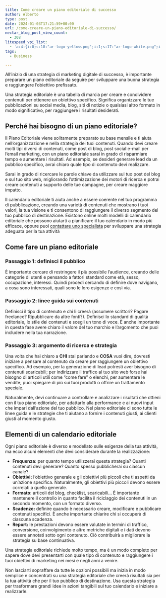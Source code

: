 ```yaml
---
title: Come creare un piano editoriale di successo
author: Alberto
type: post
date: 2024-01-03T17:21:59+00:00
url: /come-creare-un-piano-editoriale-di-successo/
nectar_blog_post_view_count:
  - 308
litespeed_vpi_list:
  - 'a:4:{i:0;s:18:"ar-logo-yellow.png";i:1;s:17:"ar-logo-white.png";i:2;s:18:"memoji-150x150.png";i:3;s:35:"Alberto-Reineri-Yellow-1024x150.png";}'
tags:
  - Business

---
```

All&#8217;inizio di una strategia di marketing digitale di successo, è importante preparare un piano editoriale da seguire per sviluppare una buona strategia e raggiungere l&#8217;obiettivo prefissato.

Una strategia editoriale è una tabella di marcia per creare e condividere contenuti per ottenere un obiettivo specifico.&nbsp;Significa organizzare le tue pubblicazioni su social media, blog, siti di notizie o qualsiasi altro formato in modo significativo, per raggiungere i risultati desiderati.

## Perché hai bisogno di un piano editoriale?

Il Piano Editoriale viene solitamente preparato su base mensile e ti aiuta nell&#8217;organizzazione e nella strategia dei tuoi contenuti. Quando devi creare molti tipi diversi di contenuti, come post di blog, post social e-mail per l&#8217;email marketing, con un piano editoriale sarai in grado di risparmiare tempo e aumentare i risultati. Ad esempio, se desideri generare lead da un pubblico specifico, avrai chiaro quale tipo di contenuto devi realizzare.

Sarai in grado di ricercare le parole chiave da utilizzare sul tuo post del blog e sul tuo sito web, migliorando l&#8217;ottimizzazione dei motori di ricerca e potrai creare contenuti a supporto delle tue campagne, per creare maggiore impatto.

Il calendario editoriale ti aiuta anche a essere coerente nel tuo programma di pubblicazione, creando una varietà di contenuti che mostrano i tuoi valori, la tua visione e ti consentono di raggiungere il diverso segmento del tuo pubblico di destinazione. Esistono online molti modelli di calendario editoriale che possono aiutarti a pianificare il tuo calendario in modo più efficace, oppure puoi [contattare uno specialista][1] per sviluppare una strategia adeguata per la tua attività

## Come fare un piano editoriale

### Passaggio 1: definisci il pubblico

È importante cercare di restringere il più possibile l&#8217;audience, creando delle categorie di utenti e pensando a fattori standard come età, sesso, occupazione, interessi.&nbsp;Quindi procedi cercando di definire dove navigano, a cosa sono interessati, quali sono le loro esigenze e così via.

### Passaggio 2: linee guida sui contenuti

Definisci il tipo di contenuto e chi li creerà (assumere scrittori? Pagare freelance? Ripubblicare da altre fonti?). Definisci lo standard di qualità editoriale, lo stile dei contenuti e scegli un tono di voce. È anche importante in questa fase avere chiaro il valore del tuo marchio e l&#8217;argomento che puoi includere nella tua narrazione.

### Passaggio 3: argomento di ricerca e strategia

Una volta che hai chiaro a **CHI** stai parlando e **COSA** vuoi dire, dovresti iniziare a pensare al contenuto da creare per raggiungere un obiettivo specifico. Ad esempio, per la generazione di lead potresti aver bisogno di contenuti scaricabili; per indirizzare il traffico al tuo sito web forse hai bisogno di articoli utili come &#8220;come fare&#8221; o elenchi, per aumentare le vendite, puoi spiegare di più sui tuoi prodotti o offrire un trattamento speciale.

Naturalmente, devi continuare a controllare e analizzare i risultati che ottieni con il tuo piano editoriale, per adattarlo alla performance e ai nuovi input che impari dall&#8217;azione del tuo pubblico.&nbsp;Nel piano editoriale ci sono tutte le linee guida e le strategie che ti aiutano a fornire i contenuti giusti, ai clienti giusti al momento giusto.

## Elementi di un calendario editoriale

Ogni piano editoriale è diverso e modellato sulle esigenze della tua attività, ma ecco alcuni elementi che devi considerare durante la realizzazione:

  * **Frequenza:**&nbsp;per quanto tempo utilizzerai questa strategia?&nbsp;Quanti contenuti devi generare?&nbsp;Quanto spesso pubblicherai su ciascun canale?
  * **Obiettivi:**&nbsp;l&#8217;obiettivo generale e gli obiettivi più piccoli che ti aspetti da un&#8217;azione specifica.&nbsp;Naturalmente, gli obiettivi più piccoli devono essere correlati a quello generale.
  * **Formato:** articoli del blog, checklist, scaricabili… È importante mantenere il controllo in quanto facilita il riciclaggio dei contenuti in un secondo momento, con un formato diverso.
  * **Scadenze:**&nbsp;definire quando è necessario creare, modificare e pubblicare contenuti specifici.&nbsp;È anche importante chiarire chi si occuperà di ciascuna scadenza.
  * **Report:**&nbsp;le prestazioni devono essere valutate in termini di traffico, conversione, coinvolgimento e altre metriche digitali e i dati devono essere annotati sotto ogni contenuto.&nbsp;Ciò contribuirà a migliorare la strategia su base continuativa.

Una strategia editoriale richiede molto tempo, ma è un modo completo per sapere dove devi presentarti con quale tipo di contenuto e raggiungere i tuoi obiettivi di marketing nei mesi e negli anni a venire.

Non lasciarti sopraffare da tutte le opzioni possibili ma inizia in modo semplice e concentrati su una strategia editoriale che creerà risultati sia per la tua attività che per il tuo pubblico di destinazione. Usa questa strategia per trasformare grandi idee in azioni tangibili sul tuo calendario e iniziare a realizzarle.

 [1]: http://reineristudio.com/contatti/